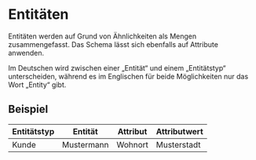 # Entitäten
Entitäten werden auf Grund von Ähnlichkeiten als Mengen zusammengefasst. Das Schema lässt sich ebenfalls auf Attribute anwenden.

Im Deutschen wird zwischen einer „Entität“ und einem „Entitätstyp“ unterscheiden, während es im Englischen für beide Möglichkeiten nur das Wort „Entity“ gibt.

## Beispiel
| Entitätstyp | Entität    | Attribut | Attributwert |
|-------------|------------|----------|--------------|
| Kunde       | Mustermann | Wohnort  | Musterstadt  |
